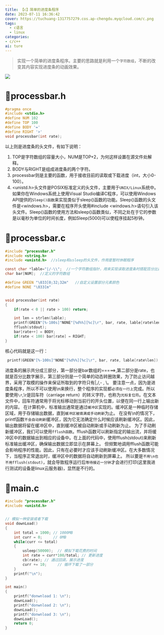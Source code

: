 ```yaml
---
title: 【c】简单的进度条程序
date: 2023-07-11 16:36:42
cover: https://tuchuang-1317757279.cos.ap-chengdu.myqcloud.com/c.png
tags:
  - c语言
  - linux
categories: 
- c/c++
ai: ture
---
```


>实现一个简单的进度条程序。主要的思路就是利用一个`字符数组`，不断的改变其内容实现进度条的动画效果。

<img src="https://tuchuang-1317757279.cos.ap-chengdu.myqcloud.com/processbar1.png">

# :green_heart:processbar.h

```c
#pragma once
#include <stdio.h>
#define NUM 102
#define TOP 100
#define BODY '='
#define RIGHT '>'
void processbar(int rate);
```
以上则是进度条的头文件，有如下说明：
1. TOP是字符数组的容量大小，NUM是TOP+2，为何这样设置在源文件处解释。
2. BODY与RIGHT是组成进度条的两个字符。
3. processbar则是主要的函数，用于接收目前的读取或下载进度（int，大小0-100）。
4. <unistd.h>头文件是POSIX标准定义的头文件，主要用于`UNIX/Linux`系统中。如果你在Windows系统上使用Visual Studio编译C程序，可以使用Windows API提供的`Sleep()函数`来实现类似于sleep()函数的功能。Sleep()函数的头文件是<windows.h>，需要在程序开头使用#include <windows.h>语句引入该头文件。Sleep()函数的使用方法和sleep()函数类似，不同之处在于它的参数是以毫秒为单位的时间长度，例如Sleep(5000)可以使程序挂起5秒钟。




# :blue_heart:processbar.c

```c
#include "processBar.h"
#include <string.h>
#include <unistd.h>  //sleep和usleep的头文件，作用是暂时休眠程序

const char *lable="|/-\\";  //一个字符数组指针，用来实现读取进度条时搭配百分比数字的动画效果
char bar[NUM];  //定义的字符数组

#define GREEN "\033[0;32;32m"   //自定义设置部分元素颜色
#define NONE "\033[m"


void processbar(int rate)
{
    if(rate < 0 || rate > 100) return;

    int len = strlen(lable);
    printf(GREEN"[%-100s]"NONE"[%d%%][%c]\r", bar, rate, lable[rate%len]); 
    fflush(stdout);
    bar[rate++] = BODY;
    if(rate < 100) bar[rate] = RIGHT;
}


```

核心代码就是这一行：

```c
 printf(GREEN"[%-100s]"NONE"[%d%%][%c]\r", bar, rate, lable[rate%len]); 
```
进度条的展示共分成三部分，第一部分是bar数组的=====>,第二部分是rate，也就是百分比数字展示，第三部分则是一个简单的动态转圈效果，为了防止访问越界，采用了取模的操作来保证所取到的字符只有|,/,- , \\。
要注意一点，因为是进度条程序，所以不可以使用\n来换行，整个程序的实现都`必须在一行上`完成。所以要使用`\r`,\r是回车符（carriage return）的转义字符，也称为`光标复位符`。在文本文件中，回车符通常用于将光标移动到当前行的开头位置，以便在同一行上输出新的内容。
在计算机中，标准输出通常是通过`缓冲区`实现的。缓冲区是一种临时存储区域，用于存储输出数据，直到`缓冲区被填满或手动刷新`为止。
在没有\n的情况下，printf函数`不会自动刷新`缓冲区，因为它无法确定什么时候应该刷新缓冲区。因此，输出数据将留在缓冲区中，直到缓冲区被自动刷新或手动刷新为止。
为了手动刷新缓冲区，我们可以使用`fflush函数`。fflush函数可以刷新指定的输出流，并将缓冲区中的数据输出到相应的设备中。在上面的代码中，使用fflush(stdout)来刷新标准输出缓冲区，确保输出数据立即显示在屏幕上。
但频繁地调用fflush函数可能会影响程序的性能。因此，只有在必要时才应该手动刷新缓冲区。在大多数情况下，当程序正常退出时，缓冲区中的数据将自动刷新到屏幕上。
所以要是`不用\n也不用fflush(stdout)`，就会导致程序运行后`等待接近一分钟`才会进行打印(这里我进行测试的设备是linux云服务器)，显然是不行的。


# :yellow_heart:main.c

```c
#include "processBar.h"
#include <unistd.h>


// 模拟一种安装或者下载
void downLoad()
{
    int total = 1000; // 1000MB
    int curr = 0;     // 0MB
    while(curr <= total)
    {
        usleep(50000);  // 模拟下载花费的时间
        int rate = curr*100/total; // 更新进度
        cb(rate); // 通过回调，展示进度
        curr += 10;     // 循环下载了一部分
    }
    printf("\n");
}

int main()
{
    printf("donwnload 1: \n");
    downLoad();
    printf("donwnload 2: \n");
    downLoad();
    printf("donwnload 3: \n");
    downLoad();
    return 0;
}

```